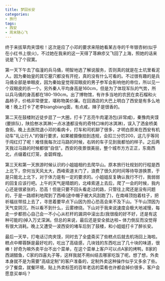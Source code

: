 ```yaml
---
title: 梦回长安
categories:
- 旅行
tags:
- 西安
- 周末随心飞
---
```


终于来拔草肉夹馍啦！这次是应了小邓的要求来陪她看某古寺的千年银杏树(似乎在小红书上很火)，不过她在我来的这一天得了荨麻疹又飞回了上海，照她的话来说是飞了个寂寞。

第一天下午去了临潼的兵马俑，明智地选了解说服务，否则真的就是在土坑里看泥人。因为秦始皇的其它墓穴都没有开挖，真的没有什么可看的。不过很有趣的是兵马俑全部是单眼皮，因为秦始皇觉得双眼皮的男子参军会影响他的帝位，所以见一个双眼皮的杀一个。另外秦人平均身高是160cm，但是为了体现军队的气势，所以兵马俑的身高都在180-190cm。出了博物馆，有许多当地的农民在卖石榴和火晶柿子，价格非常便宜，堪称物美价廉。在回酒店的大巴上明白了西安是有多么地堵！晚上打卡了老李biangbiang面，有点咸，辣子是很香的。

第二天在鼓楼附近徒步逛了一大圈，打卡了志亮牛肉灌汤包(非常咸)，秦豫肉夹馍(要排队)，陕拾叁冰淇淋(一点冰渣都没有的奇特口味的冰淇淋)，误入了洒金桥美食街。晚上去医院退小邓的看病卡，打车和司机聊了很多，才明白原来在西安有机动车"礼让行人"的强行要求，如果被摄像拍到违规，会扣三分罚200，这几乎等同于闯红灯了呢！难怪我每次过马路的时候，右转的车子见到我都怕的样子。之后两天我过马路的时候都很"自信"。西安的夜景很美丽，整个城市方方正正，东南西北，点缀着红灯笼，金碧辉煌。

第三天和第一天旅游时候认识的小姐姐相约去爬华山。原本旅行社规划的行程是西上北下，奈何当天风太大，西峰索道关门了，浪费了很久的时间等待导游换票，于是只能北上北下，对于体力是有一定的要求的。小姐姐反复确认我行不行，我弱弱的回复应该行吧。上午的天气是晴朗的，北峰索道上去后，爬了一会的时候，我内心还是很紧张的，恐高！但是只要不回头看走过的路，只管往上爬还是没有问题的，于是一路顺利地爬到了西峰(途中帽子被大风刮跑了)，在南峰顶抱着柱子，把祈福丝带挂上去了，寻思着要早点下山因为担心恐高会来不及下山。下午山顶因为天气变阴沉，所以看不到什么，云雾缭绕。下山对于我来说速度会极大地减慢，每走一步都担心自己会一不小心从栏杆的漏洞中滚出去(我很瘦的好不好，还是有这种可能的)掉入万丈深渊。但总的来说，最后还是安全抵达啦~ 体力倒反而没觉得有很大消耗。晚上又遭受一波西安的堵车后到了鼓楼，和小姐姐打卡了醉长安。

最后一天早，打电话订肉夹馍，同时去了全盛斋买了些糕点后就去机场回上海啦。糕点中椰蓉酥是最好吃的，吃出了高级感，几块钱的东西吃出了几十块的味道，很棒！好奇为嘛外卖平台不出个菜单，在这个菜单上客户可以点A家的烤鸭，B家的西湖醋鱼，C家的四喜丸子等，这样我就不用纠结去哪家吃饭了呢。想了想，外卖本身就不是为需要"高级定制"的客户准备的，定制外卖这种操作似乎又多余了些。少了餐盘，就餐环境，贴上外卖标签的百年老店的菜肴也许都会掉价很多，客户会愿意买单吗？